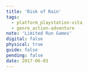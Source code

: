 ```yaml
---
title: 'Risk of Rain'
tags:
  - platform_playstation-vita
  - genre_action-adventure
note: 'Limited Run Games'
digital: false
physical: true
guide: false
pending: false
date: 2017-06-03
---
```

